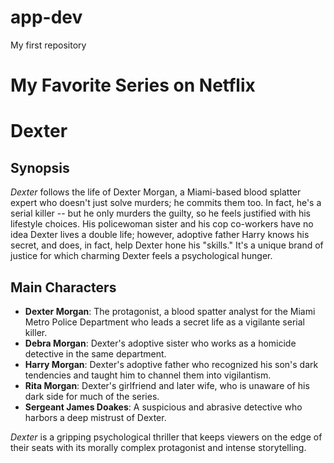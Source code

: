# app-dev
My first repository

# My Favorite Series on Netflix

# Dexter

## Synopsis
*Dexter* follows the life of Dexter Morgan, a Miami-based blood splatter expert who doesn't just solve murders; he commits them too. In fact, he's a serial killer -- but he only murders the guilty, so he feels justified with his lifestyle choices. His policewoman sister and his cop co-workers have no idea Dexter lives a double life; however, adoptive father Harry knows his secret, and does, in fact, help Dexter hone his "skills." It's a unique brand of justice for which charming Dexter feels a psychological hunger.

## Main Characters
- **Dexter Morgan**: The protagonist, a blood spatter analyst for the Miami Metro Police Department who leads a secret life as a vigilante serial killer.
- **Debra Morgan**: Dexter's adoptive sister who works as a homicide detective in the same department.
- **Harry Morgan**: Dexter's adoptive father who recognized his son's dark tendencies and taught him to channel them into vigilantism.
- **Rita Morgan**: Dexter's girlfriend and later wife, who is unaware of his dark side for much of the series.
- **Sergeant James Doakes**: A suspicious and abrasive detective who harbors a deep mistrust of Dexter.

*Dexter* is a gripping psychological thriller that keeps viewers on the edge of their seats with its morally complex protagonist and intense storytelling.
